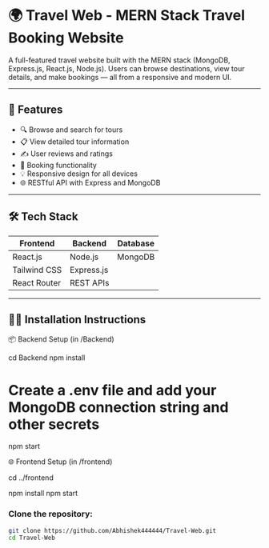 # 🌍 Travel Web - MERN Stack Travel Booking Website

A full-featured travel website built with the MERN stack (MongoDB, Express.js, React.js, Node.js). Users can browse destinations, view tour details, and make bookings — all from a responsive and modern UI.

---

## 🚀 Features

- 🔍 Browse and search for tours
- 📋 View detailed tour information
- ✍️ User reviews and ratings
- 🧾 Booking functionality
- 💡 Responsive design for all devices
- 🌐 RESTful API with Express and MongoDB

---

## 🛠️ Tech Stack

| Frontend       | Backend        | Database |
|----------------|----------------|----------|
| React.js       | Node.js        | MongoDB  |
| Tailwind CSS   | Express.js     |          |
| React Router   | REST APIs      |          |

---


## 🧑‍💻 Installation Instructions

📦 Backend Setup (in /Backend)

   cd Backend
   npm install
 # Create a .env file and add your MongoDB connection string and other secrets
  npm start

🌐 Frontend Setup (in /frontend)

cd ../frontend

npm install
npm start

### Clone the repository:

```bash
git clone https://github.com/Abhishek444444/Travel-Web.git
cd Travel-Web
